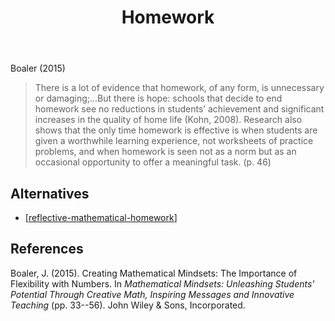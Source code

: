 ﻿---
backlinks:
- title: 'Teaching '
  url: /memex/sense/Teaching/teaching.html
title: Homework
---
Boaler (2015)
> There is a lot of evidence that homework, of any form, is unnecessary or damaging;...But there is hope: schools that decide to end homework see no reductions in students’ achievement and significant increases in the quality of home life (Kohn, 2008).
> Research also shows that the only time homework is effective is when students are given a worthwhile learning experience, not worksheets of practice problems, and when homework is seen not as a norm but as an occasional opportunity to offer a meaningful task. (p. 46)

## Alternatives

- [[reflective-mathematical-homework]]

## References

Boaler, J. (2015). Creating Mathematical Mindsets: The Importance of Flexibility with Numbers. In *Mathematical Mindsets: Unleashing Students' Potential Through Creative Math, Inspiring Messages and Innovative Teaching* (pp. 33--56). John Wiley & Sons, Incorporated.


[//begin]: # "Autogenerated link references for markdown compatibility"
[reflective-mathematical-homework]: Mathematics/reflective-mathematical-homework "Reflective mathematical homework"
[//end]: # "Autogenerated link references"